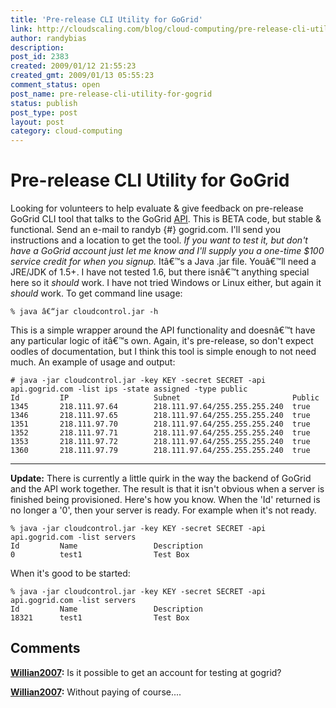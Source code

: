 ```yaml
---
title: 'Pre-release CLI Utility for GoGrid'
link: http://cloudscaling.com/blog/cloud-computing/pre-release-cli-utility-for-gogrid/
author: randybias
description: 
post_id: 2383
created: 2009/01/12 21:55:23
created_gmt: 2009/01/13 05:55:23
comment_status: open
post_name: pre-release-cli-utility-for-gogrid
status: publish
post_type: post
layout: post
category: cloud-computing
---
```


# Pre-release CLI Utility for GoGrid

Looking for volunteers to help evaluate & give feedback on pre-release GoGrid CLI tool that talks to the GoGrid [API](http://wiki.gogrid.com/wiki/index.php/API). This is BETA code, but stable & functional. Send an e-mail to randyb {#} gogrid.com. I'll send you instructions and a location to get the tool. _If you want to test it, but don't have a GoGrid account just let me know and I'll supply you a one-time $100 service credit for when you signup._ Itâ€™s a Java .jar file. Youâ€™ll need a JRE/JDK of 1.5+. I have not tested 1.6, but there isnâ€™t anything special here so it _should_ work. I have not tried Windows or Linux either, but again it _should_ work. To get command line usage: 
    
    
    % java â€“jar cloudcontrol.jar -h
    

This is a simple wrapper around the API functionality and doesnâ€™t have any particular logic of itâ€™s own. Again, it's pre-release, so don't expect oodles of documentation, but I think this tool is simple enough to not need much. An example of usage and output: 
    
    
    # java -jar cloudcontrol.jar -key KEY -secret SECRET -api api.gogrid.com -list ips -state assigned -type public
    Id         IP                   Subnet                         Public
    1345       218.111.97.64        218.111.97.64/255.255.255.240  true
    1346       218.111.97.65        218.111.97.64/255.255.255.240  true
    1351       218.111.97.70        218.111.97.64/255.255.255.240  true
    1352       218.111.97.71        218.111.97.64/255.255.255.240  true
    1353       218.111.97.72        218.111.97.64/255.255.255.240  true
    1360       218.111.97.79        218.111.97.64/255.255.255.240  true
    

* * *

**Update:** There is currently a little quirk in the way the backend of GoGrid and the API work together. The result is that it isn't obvious when a server is finished being provisioned. Here's how you know. When the 'Id' returned is no longer a '0', then your server is ready. For example when it's not ready. 
    
    
    % java -jar cloudcontrol.jar -key KEY -secret SECRET -api api.gogrid.com -list servers
    Id         Name                 Description
    0          test1                Test Box
    

When it's good to be started: 
    
    
    % java -jar cloudcontrol.jar -key KEY -secret SECRET -api api.gogrid.com -list servers
    Id         Name                 Description
    18321      test1                Test Box

## Comments

**[Willian2007](#3039 "2011-05-13 15:18:00"):** Is it possible to get an account for testing at gogrid?

**[Willian2007](#3040 "2011-05-13 15:22:00"):** Without paying of course....


